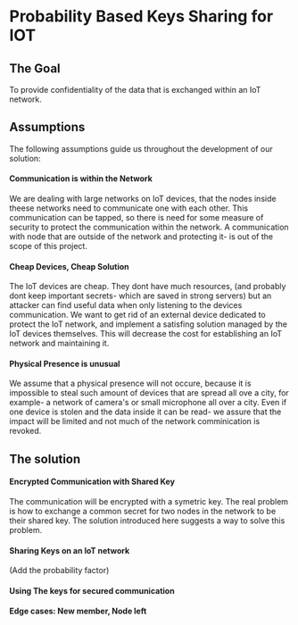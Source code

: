 # Probability Based Keys Sharing for IOT
## The Goal
To provide confidentiality of the data that is exchanged within an IoT network.
## Assumptions
The following assumptions guide us throughout the development of our solution:
#### Communication is within the Network
We are dealing with large networks on IoT devices, that the nodes inside theese networks need to communicate one with each other. This communication can be tapped, so there is need for some measure of security to protect the communication within the network. A communication with node that are outside of the network and protecting it- is out of the scope of this project.
#### Cheap Devices, Cheap Solution
The IoT devices are cheap. They dont have much resources, (and probably dont keep important secrets- which are saved in strong servers) but an attacker can find useful data when only listening to the devices communication. We want to get rid of an external device dedicated to protect the IoT network, and implement a satisfing solution managed by the IoT devices themselves. This will decrease the cost for establishing an IoT network and maintaining it.
#### Physical Presence is unusual
We assume that a physical presence will not occure, because it is impossible to steal such amount of devices that are spread all ove a city, for example- a network of camera's or small microphone all over a city. Even if one device is stolen and the data inside it can be read- we assure that the impact will be limited and not much of the network comminication is revoked.
## The solution
#### Encrypted Communication with Shared Key
The communication will be encrypted with a symetric key. The real problem is how to exchange a common secret for two nodes in the network to be their shared key. The solution introduced here suggests a way to solve this problem.
#### Sharing Keys on an IoT network
(Add the probability factor)
#### Using The keys for secured communication
#### Edge cases: New member, Node left
